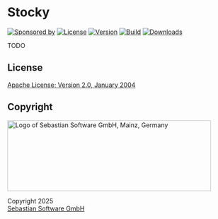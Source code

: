 # Stocky

[![Sponsored by][sponsor-img]][sponsor] [![License][github-license-img]][github] [![Version][npm-version-img]][npm] [![Build][github-action-img]][github-actions] [![Downloads][npm-downloads-img]][npm]

[sponsor]: https://www.sebastian-software.de
[sponsor-img]: https://badgen.net/badge/Sponsored%20by/Sebastian%20Software/c41e54
[npm]: https://www.npmjs.com/package/stocky
[npm-downloads-img]: https://badgen.net/npm/dm/stocky
[npm-version-img]: https://badgen.net/npm/v/stocky
[github]: https://github.com/sebastian-software/stocky
[github-actions]: https://github.com/sebastian-software/stocky/actions/
[github-license-img]: https://badgen.net/github/license/sebastian-software/stocky
[github-action-img]: https://github.com/sebastian-software/stocky/actions/workflows/node.js.yml/badge.svg

TODO

## License

[Apache License; Version 2.0, January 2004](http://www.apache.org/licenses/LICENSE-2.0)

## Copyright

<img src="https://cdn.rawgit.com/sebastian-software/sebastian-software-brand/0d4ec9d6/sebastiansoftware-en.svg" alt="Logo of Sebastian Software GmbH, Mainz, Germany" width="460" height="160"/>

Copyright 2025<br/>[Sebastian Software GmbH](https://www.sebastian-software.de)

